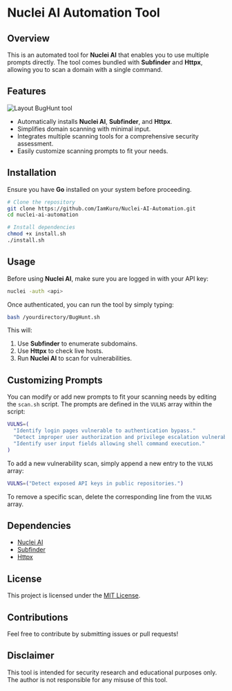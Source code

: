 # Nuclei AI Automation Tool

## Overview
This is an automated tool for **Nuclei AI** that enables you to use multiple prompts directly. The tool comes bundled with **Subfinder** and **Httpx**, allowing you to scan a domain with a single command.

## Features
![Layout BugHunt tool](https://github.com/user-attachments/assets/c02f46a1-dff3-42e0-b723-1e2c45c145f2)
- Automatically installs **Nuclei AI**, **Subfinder**, and **Httpx**.
- Simplifies domain scanning with minimal input.
- Integrates multiple scanning tools for a comprehensive security assessment.
- Easily customize scanning prompts to fit your needs.

## Installation
Ensure you have **Go** installed on your system before proceeding.

```bash
# Clone the repository
git clone https://github.com/IamKuro/Nuclei-AI-Automation.git
cd nuclei-ai-automation

# Install dependencies
chmod +x install.sh
./install.sh
```

## Usage
Before using **Nuclei AI**, make sure you are logged in with your API key:

```bash
nuclei -auth <api>
```

Once authenticated, you can run the tool by simply typing:

```bash
bash /yourdirectory/BugHunt.sh
```

This will:
1. Use **Subfinder** to enumerate subdomains.
2. Use **Httpx** to check live hosts.
3. Run **Nuclei AI** to scan for vulnerabilities.

## Customizing Prompts
You can modify or add new prompts to fit your scanning needs by editing the `scan.sh` script. The prompts are defined in the `VULNS` array within the script:

```bash
VULNS=(
  "Identify login pages vulnerable to authentication bypass."
  "Detect improper user authorization and privilege escalation vulnerabilities."
  "Identify user input fields allowing shell command execution."
)
```
To add a new vulnerability scan, simply append a new entry to the `VULNS` array:

```bash
VULNS=("Detect exposed API keys in public repositories.")
```
To remove a specific scan, delete the corresponding line from the `VULNS` array.

## Dependencies
- [Nuclei AI](https://github.com/projectdiscovery/nuclei)
- [Subfinder](https://github.com/projectdiscovery/subfinder)
- [Httpx](https://github.com/projectdiscovery/httpx)

## License
This project is licensed under the [MIT License](LICENSE).

## Contributions
Feel free to contribute by submitting issues or pull requests!

## Disclaimer
This tool is intended for security research and educational purposes only. The author is not responsible for any misuse of this tool.

